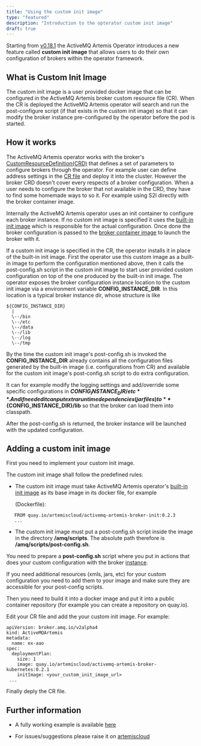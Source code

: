 ```yaml
---
title: "Using the custom init image"  
type: "featured"
description: "Introduction to the opterator custom init image"
draft: true
---
```


Starting from [v0.18.1](https://github.com/artemiscloud/activemq-artemis-operator/tree/v0.18.1) the ActiveMQ Artemis Operator introduces a new feature called **custom init image** that allows users to do their own configuration of brokers within the operator framework.

## What is Custom Init Image
The custom init image is a user provided docker image that can be configured in the ActiveMQ Artemis broker custom resource file (CR). When the CR is deployed the ActiveMQ Artemis operator will search and run the post-configure script (if that exists in the custom init image) so that it can modify the broker instance pre-configured by the operator before the pod is started.

## How it works
The ActiveMQ Artemis operator works with the broker's [CustomResourceDefinition(CRD)](https://github.com/artemiscloud/activemq-artemis-operator/blob/v0.18.1/deploy/crds/broker_activemqartemis_crd.yaml) that defines a set of parameters to configure brokers through the operator. For example user can define address settings in the [CR file](https://github.com/artemiscloud/activemq-artemis-operator/blob/v0.18.1/deploy/examples/artemis-basic-address-settings-deployment.yaml) and deploy it into the cluster. However the broker CRD doesn't cover every respects of a broker configuration. When a user needs to configure the broker that not available in the CRD, they have to find some homemade ways to so it. For example using S2I directly with the broker container image.

Internally the ActiveMQ Artemis operator uses an init container to configure each broker instance. If no custom init image is specified it uses the [built-in init image](https://quay.io/repository/artemiscloud/activemq-artemis-broker-init) which is responsible for the actual configuration. Once done the broker configuration is passed to the [broker container image](https://quay.io/repository/artemiscloud/activemq-artemis-broker-kubernetes) to launch the broker with it.

If a custom init image is specified in the CR, the operator installs it in place of the built-in init image. First the operator use this custom image as a built-in image to perform the configuration mentioned above, then it calls the post-config.sh script in the custom init image to start user provided custom configuration on top of the one produced by the built-in init image. The operator exposes the broker configuration instance location to the custom init image via a environment variable **CONFIG_INSTANCE_DIR**. In this location is a typical broker instance dir, whose structure is like

<a name="instancedir"></a>
```
${CONFIG_INSTANCE_DIR}
  |
  \--/bin
  \--/etc
  \--/data
  \--/lib
  \--/log
  \--/tmp
```
By the time the custom init image's post-config.sh is invoked the **CONFIG_INSTANCE_DIR** already contains all the configuration files generated by the built-in image (i.e. configurations from CR) and available for the custom init image's post-config.sh script to do extra configuration.

It can for example modify the logging settings and add/override some specific configurations in **${CONFIG_INSTANCE_DIR}/etc**. And if needed it can put extra runtime dependencies (jar files) to **${CONFIG_INSTANCE_DIR}/lib** so that the broker can load them into classpath.

After the post-config.sh is returned, the broker instance will be launched with the updated configuration.

## Adding a custom init image
First you need to implement your custom init image.

The custom init image shall follow the predefined rules:

* The custom init image must take ActiveMQ Artemis operator's [built-in init image](https://quay.io/repository/artemiscloud/activemq-artemis-broker-init) as its base image in its docker file, for example

  (Dockerfile):
```
   FROM quay.io/artemiscloud/activemq-artemis-broker-init:0.2.3
   ...
```

* The custom init image must put a post-config.sh script inside the image in the directory **/amq/scripts**. The absolute path therefore is **/amq/scripts/post-config.sh**.

 You need to prepare a **post-config.sh** script where you put in actions that does your custom configuration with the broker [instance](#instancedir).

If you need additional resources (xmls, jars, etc) for your custom configuration you need to add them to your image and make sure they are accessible for your post-config scripts.

Then you need to build it into a docker image and put it into a public container repository (for example you can create a repository on quay.io).

Edit your CR file and add the your custom init image. For example:
```
apiVersion: broker.amq.io/v2alpha4
kind: ActiveMQArtemis
metadata:
  name: ex-aao
spec:
  deploymentPlan:
    size: 1
    image: quay.io/artemiscloud/activemq-artemis-broker-kubernetes:0.2.1
    initImage: <your_custom_init_image_url>
 ...
```
Finally deply the CR file.

## Further information
* A fully working example is available [here](https://github.com/artemiscloud/artemiscloud-examples/tree/main/operator/init/jdbc)

* For issues/suggestions please raise it on [artemiscloud](https://github.com/artemiscloud/activemq-artemis-operator/issues)
